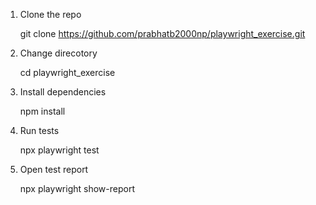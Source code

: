 1. Clone the repo

    git clone https://github.com/prabhatb2000np/playwright_exercise.git

2. Change direcotory

    cd playwright_exercise

3. Install dependencies

    npm install

4. Run tests

    npx playwright test

5. Open test report

    npx playwright show-report
